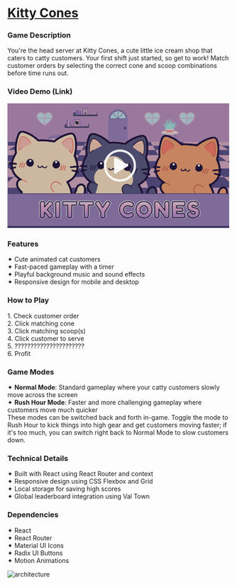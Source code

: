 # [Kitty Cones](https://kitty-cones.pages.dev/)

### Game Description
You're the head server at Kitty Cones, a cute little ice cream shop that caters to catty customers. Your first shift just started, so get to work! Match customer orders by selecting the correct cone and scoop combinations before time runs out. 

### Video Demo (Link)
<a href="https://www.loom.com/share/cf84d44bc4db4eb9bf1ffc3a66f3ce06?sid=91524d9a-ad86-4ef5-819f-293d9d337df3">
  <img src="./public/assets/video-thumbnail.png" alt="Watch the demo" width="500"/>
</a>

### Features
✦ Cute animated cat customers
<br>✦ Fast-paced gameplay with a timer
<br>✦ Playful background music and sound effects
<br>✦ Responsive design for mobile and desktop

### How to Play
<p>1. Check customer order
<br>2. Click matching cone
<br>3. Click matching scoop(s)
<br>4. Click customer to serve
<br>5. ??????????????????????
<br>6. Profit

### Game Modes
✦ **Normal Mode**: Standard gameplay where your catty customers slowly move across the screen
<br>✦ **Rush Hour Mode**: Faster and more challenging gameplay where customers move much quicker
<br>These modes can be switched back and forth in-game. Toggle the mode to Rush Hour to kick things into high gear and get customers moving faster; if it's too much, you can switch right back to Normal Mode to slow customers down.

### Technical Details
✦ Built with React using React Router and context
<br>✦ Responsive design using CSS Flexbox and Grid
<br>✦ Local storage for saving high scores
<br>✦ Global leaderboard integration using Val Town

### Dependencies
✦ React
<br>✦ React Router
<br>✦ Material UI Icons
<br>✦ Radix UI Buttons
<br>✦ Motion Animations

<img width="1920" height="700" alt="architecture" src="https://github.com/user-attachments/assets/b765568e-cb63-413d-8966-5b88b688aad8" />

